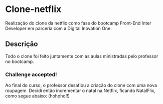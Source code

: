 # Clone-netflix

Realização do clone da netflix como fase do bootcamp Front-End Inter Developer em parceria com a Digital Inovation One.


## Descrição

Todo o clone foi feito juntamente com as aulas ministradas pelo professor no bootcamp.

### Challenge accepted!

Ao final do curso, o professor desafiou a criação do clone com uma nova roupagem. Decidi então incrementar o natal na Netflix, ficando NatalFlix, como segue abaixo: (hohoho!!)

